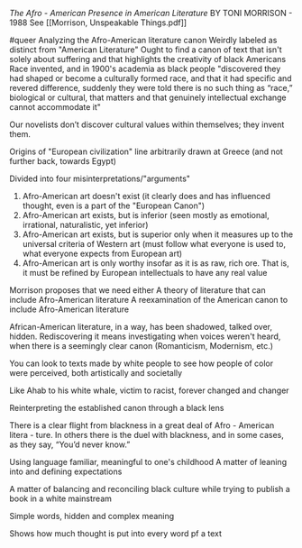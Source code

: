 *The Afro - American Presence
in American Literature*
BY TONI MORRISON - 1988
See [[Morrison, Unspeakable Things.pdf]]

#queer 
Analyzing the Afro-American literature canon
	Weirdly labeled as distinct from "American Literature"
	Ought to find a canon of text that isn't solely about suffering and that highlights the creativity of black Americans
Race invented, and in 1900's academia as black people "discovered they had shaped or become a culturally formed race, and that it had specific and revered difference, suddenly they were told there is no such thing as “race,” biological or cultural, that matters and that genuinely intellectual exchange cannot accommodate it"

Our novelists don’t discover cultural values within themselves; they invent them.

Origins of "European civilization" line arbitrarily drawn at Greece (and not further back, towards Egypt)

Divided into four misinterpretations/"arguments"
1. Afro-American art doesn't exist (it clearly does and has influenced thought, even is a part of the "European Canon")
2. Afro-American art exists, but is inferior (seen mostly as emotional, irrational, naturalistic, yet inferior)
3. Afro-American art exists, but is superior only when it measures up to the universal criteria of Western art (must follow what everyone is used to, what everyone expects from European art)
4. Afro-American art is only worthy insofar as it is as raw, rich ore. That is, it must be refined by European intellectuals to have any real value

Morrison proposes that we need either
	A theory of literature that can include Afro-American literature
	A reexamination of the American canon to include Afro-American literature

African-American literature, in a way, has been shadowed, talked over, hidden. Rediscovering it means investigating when voices weren't heard, when there is a seemingly clear canon (Romanticism, Modernism, etc.)

You can look to texts made by white people to see how people of color were perceived, both artistically and societally

Like Ahab to his white whale, victim to racist, forever changed and changer

Reinterpreting the established canon through a black lens

There is a clear flight from blackness in a great deal of Afro - American litera - ture. In others there is the duel with blackness, and in some cases, as they say, “You’d never know.”

Using language familiar, meaningful to one's childhood
	A matter of leaning into and defining expectations

A matter of balancing and reconciling black culture while trying to publish a book in a white mainstream

Simple words, hidden and complex meaning

Shows how much thought is put into every word pf a text